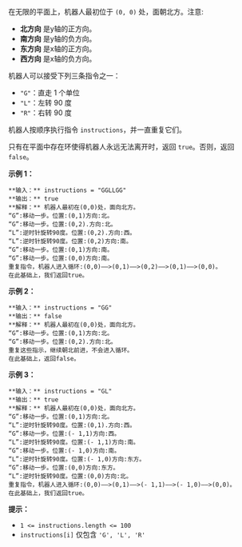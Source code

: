 在无限的平面上，机器人最初位于 `(0, 0)` 处，面朝北方。注意:

  * **北方向** 是y轴的正方向。
  * **南方向** 是y轴的负方向。
  * **东方向** 是x轴的正方向。
  * **西方向** 是x轴的负方向。

机器人可以接受下列三条指令之一：

  * `"G"`：直走 1 个单位
  * `"L"`：左转 90 度
  * `"R"`：右转 90 度

机器人按顺序执行指令 `instructions`，并一直重复它们。

只有在平面中存在环使得机器人永远无法离开时，返回 `true`。否则，返回 `false`。



**示例 1：**

    
    
    **输入：** instructions = "GGLLGG"
    **输出：** true
    **解释：** 机器人最初在(0,0)处，面向北方。
    “G”:移动一步。位置:(0,1)方向:北。
    “G”:移动一步。位置:(0,2).方向:北。
    “L”:逆时针旋转90度。位置:(0,2).方向:西。
    “L”:逆时针旋转90度。位置:(0,2)方向:南。
    “G”:移动一步。位置:(0,1)方向:南。
    “G”:移动一步。位置:(0,0)方向:南。
    重复指令，机器人进入循环:(0,0)——>(0,1)——>(0,2)——>(0,1)——>(0,0)。
    在此基础上，我们返回true。
    

**示例 2：**

    
    
    **输入：** instructions = "GG"
    **输出：** false
    **解释：** 机器人最初在(0,0)处，面向北方。
    “G”:移动一步。位置:(0,1)方向:北。
    “G”:移动一步。位置:(0,2).方向:北。
    重复这些指示，继续朝北前进，不会进入循环。
    在此基础上，返回false。
    

**示例 3：**

    
    
    **输入：** instructions = "GL"
    **输出：** true
    **解释：** 机器人最初在(0,0)处，面向北方。
    “G”:移动一步。位置:(0,1)方向:北。
    “L”:逆时针旋转90度。位置:(0,1).方向:西。
    “G”:移动一步。位置:(- 1,1)方向:西。
    “L”:逆时针旋转90度。位置:(- 1,1)方向:南。
    “G”:移动一步。位置:(- 1,0)方向:南。
    “L”:逆时针旋转90度。位置:(- 1,0)方向:东方。
    “G”:移动一步。位置:(0,0)方向:东方。
    “L”:逆时针旋转90度。位置:(0,0)方向:北。
    重复指令，机器人进入循环:(0,0)——>(0,1)——>(- 1,1)——>(- 1,0)——>(0,0)。
    在此基础上，我们返回true。



**提示：**

  * `1 <= instructions.length <= 100`
  * `instructions[i]` 仅包含 `'G', 'L', 'R'`

